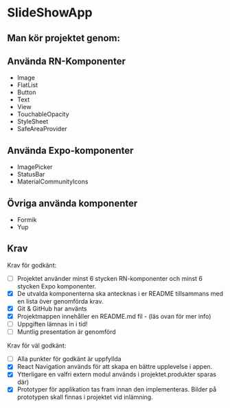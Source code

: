 # SlideShowApp

## Man kör projektet genom:

## Använda RN-Komponenter

- Image
- FlatList
- Button
- Text
- View
- TouchableOpacity
- StyleSheet
- SafeAreaProvider

## Använda Expo-komponenter

- ImagePicker
- StatusBar
- MaterialCommunityIcons


## Övriga använda komponenter

- Formik
- Yup


## Krav

Krav för godkänt:

- [ ] Projektet använder minst 6 stycken RN-komponenter och minst 6 stycken Expo komponenter.
- [X] De utvalda komponenterna ska antecknas i er README tillsammans med en lista över genomförda krav.
- [x] Git & GitHub har använts
- [x] Projektmappen innehåller en README.md fil - (läs ovan för mer info)
- [ ] Uppgiften lämnas in i tid!
- [ ] Muntlig presentation är genomförd

Krav för väl godkänt:

- [ ] Alla punkter för godkänt är uppfyllda
- [x] React Navigation används för att skapa en bättre upplevelse i appen.
- [x] Ytterligare en valfri extern modul används i projektet.produkter sparas där)
- [x] Prototyper för applikation tas fram innan den implementeras. Bilder på prototypen skall finnas i projektet vid inlämning.
